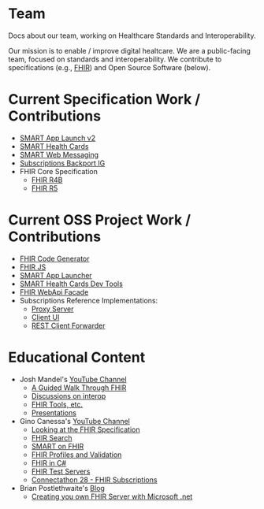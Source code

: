 # Team
Docs about our team, working on Healthcare Standards and Interoperability.

Our mission is to enable / improve digital healtcare. We are a public-facing team, focused on standards and interoperability.  We contribute to specifications (e.g., [FHIR](http://hl7.org/fhir)) and Open Source Software (below).

# Current Specification Work / Contributions

* [SMART App Launch v2](https://github.com/HL7/smart-app-launch)
* [SMART Health Cards](https://spec.smarthealth.cards/)
* [SMART Web Messaging](https://github.com/HL7/smart-web-messaging)
* [Subscriptions Backport IG](https://github.com/HL7/fhir-subscription-backport-ig)
* FHIR Core Specification
  * [FHIR R4B](https://github.com/hl7/fhir/tree/R4B)
  * [FHIR R5](https://github.com/hl7/fhir/)

# Current OSS Project Work / Contributions

* [FHIR Code Generator](https://github.com/microsoft/fhir-codegen)
* [FHIR JS](https://github.com/smart-on-fhir/client-js)
* [SMART App Launcher](https://github.com/smart-on-fhir/smart-launcher)
* [SMART Health Cards Dev Tools](https://github.com/smart-on-fhir/health-cards-dev-tools)
* [FHIR WebApi Facade](https://github.com/brianpos/fhir-net-web-api)
* Subscriptions Reference Implementations:
  * [Proxy Server](https://github.com/microsoft-healthcare-madison/argonaut-subscription-server-proxy)
  * [Client UI](https://github.com/microsoft-healthcare-madison/argonaut-subscription-client-ui)
  * [REST Client Forwarder](https://github.com/microsoft-healthcare-madison/argonaut-subscription-client)

# Educational Content

* Josh Mandel's [YouTube Channel](https://www.youtube.com/c/JoshMandelMD/videos)
  * [A Guided Walk Through FHIR](https://www.youtube.com/playlist?list=PLMc5uWlrR04diE7Pl7An4d-vnsLJDTC-M)
  * [Discussions on interop](https://www.youtube.com/playlist?list=PLMc5uWlrR04c4IgByY4ak09qv7F1oxzGL)
  * [FHIR Tools, etc.](https://www.youtube.com/playlist?list=PLMc5uWlrR04eaaL5m4F7CvlKJ0ia7QdQY)
  * [Presentations](https://www.youtube.com/playlist?list=PLMc5uWlrR04fAuUgl2rO79jO49VOhq-FY)
* Gino Canessa's [YouTube Channel](https://www.youtube.com/c/GinoCanessa)
  * [Looking at the FHIR Specification](https://www.youtube.com/playlist?list=PLsR-zcO--dypwthv7_QXwLMXKkdqsQvAm)
  * [FHIR Search](https://www.youtube.com/playlist?list=PLsR-zcO--dypskMPAd8r-EoiQOCdiYrux)
  * [SMART on FHIR](https://www.youtube.com/playlist?list=PLsR-zcO--dyp0cnv1AbOZ2EUC36tMLpXY)
  * [FHIR Profiles and Validation](https://www.youtube.com/playlist?list=PLsR-zcO--dyo9eNVVTMD3OdPSKQ67kG8e)
  * [FHIR in C#](https://www.youtube.com/playlist?list=PLsR-zcO--dypP688ilpL3rAiYjWnZbubA)
  * [FHIR Test Servers](https://www.youtube.com/playlist?list=PLsR-zcO--dyqQv87yZ2AXb5cJG8ubCDeJ)
  * [Connectathon 28 - FHIR Subscriptions](https://www.youtube.com/playlist?list=PLsR-zcO--dyqViyu-cb70JExLw7HJJf06)
* Brian Postlethwaite's [Blog](https://brianpos.com)
  * [Creating you own FHIR Server with Microsoft .net](https://brianpos.com/2022/04/19/create-your-own-net-fhir-server-fast/)
